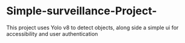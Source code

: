 # Simple-surveillance-Project-
This project uses Yolo v8 to detect objects, along side a simple ui for accessibility and user authentication
